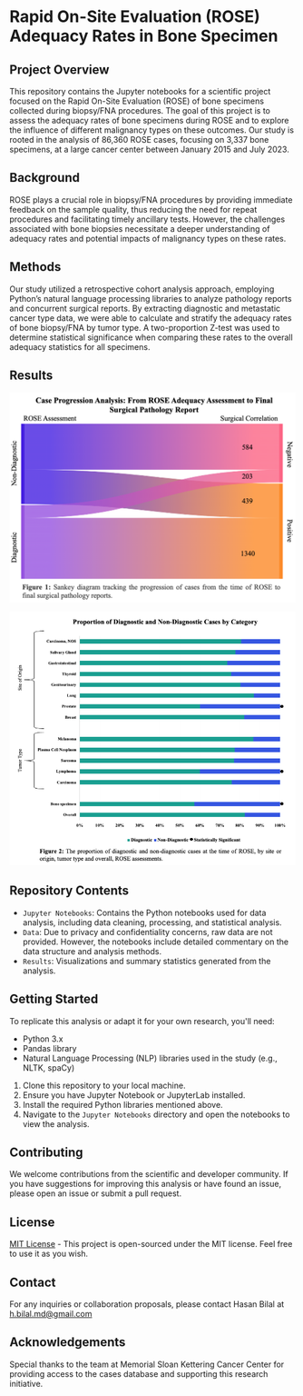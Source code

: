 # Rapid On-Site Evaluation (ROSE) Adequacy Rates in Bone Specimen

## Project Overview

This repository contains the Jupyter notebooks for a scientific project focused on the Rapid On-Site Evaluation (ROSE) of bone specimens collected during biopsy/FNA procedures. The goal of this project is to assess the adequacy rates of bone specimens during ROSE and to explore the influence of different malignancy types on these outcomes. Our study is rooted in the analysis of 86,360 ROSE cases, focusing on 3,337 bone specimens, at a large cancer center between January 2015 and July 2023.

## Background

ROSE plays a crucial role in biopsy/FNA procedures by providing immediate feedback on the sample quality, thus reducing the need for repeat procedures and facilitating timely ancillary tests. However, the challenges associated with bone biopsies necessitate a deeper understanding of adequacy rates and potential impacts of malignancy types on these rates.

## Methods

Our study utilized a retrospective cohort analysis approach, employing Python’s natural language processing libraries to analyze pathology reports and concurrent surgical reports. By extracting diagnostic and metastatic cancer type data, we were able to calculate and stratify the adequacy rates of bone biopsy/FNA by tumor type. A two-proportion Z-test was used to determine statistical significance when comparing these rates to the overall adequacy statistics for all specimens.

## Results
![Cases from ROSE to Final Surgical Diagnosis](https://github.com/hbilal-md/ROSE-Bone-Specimen/blob/main/ROSE_BST_Sankey.png)

![Adequacy Rates by Tumor Type](https://github.com/hbilal-md/ROSE-Bone-Specimen/blob/main/ROSE_BST_Props.png)

## Repository Contents

- `Jupyter Notebooks`: Contains the Python notebooks used for data analysis, including data cleaning, processing, and statistical analysis.
- `Data`: Due to privacy and confidentiality concerns, raw data are not provided. However, the notebooks include detailed commentary on the data structure and analysis methods.
- `Results`: Visualizations and summary statistics generated from the analysis.

## Getting Started

To replicate this analysis or adapt it for your own research, you'll need:
- Python 3.x
- Pandas library
- Natural Language Processing (NLP) libraries used in the study (e.g., NLTK, spaCy)

1. Clone this repository to your local machine.
2. Ensure you have Jupyter Notebook or JupyterLab installed.
3. Install the required Python libraries mentioned above.
4. Navigate to the `Jupyter Notebooks` directory and open the notebooks to view the analysis.

## Contributing

We welcome contributions from the scientific and developer community. If you have suggestions for improving this analysis or have found an issue, please open an issue or submit a pull request.

## License

[MIT License](LICENSE.md) - This project is open-sourced under the MIT license. Feel free to use it as you wish.

## Contact

For any inquiries or collaboration proposals, please contact Hasan Bilal at h.bilal.md@gmail.com

## Acknowledgements

Special thanks to the team at Memorial Sloan Kettering Cancer Center for providing access to the cases database and supporting this research initiative.

